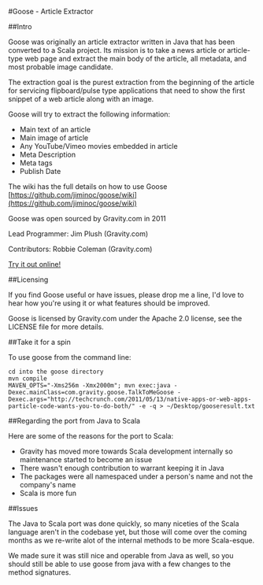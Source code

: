 #Goose - Article Extractor


##Intro

Goose was originally an article extractor written in Java that has been 
converted to a Scala project. Its mission is to take a news article
or article-type web page and extract the main body of the article, all
metadata, and most probable image candidate.

The extraction goal is the purest extraction from the beginning of the 
article for servicing flipboard/pulse type applications that need to 
show the first snippet of a web article along with an image.

Goose will try to extract the following information:

 - Main text of an article
 - Main image of article
 - Any YouTube/Vimeo movies embedded in article
 - Meta Description
 - Meta tags
 - Publish Date


The wiki has the full details on how to use Goose 
[https://github.com/jiminoc/goose/wiki](https://github.com/jiminoc/goose/wiki)

Goose was open sourced by Gravity.com in 2011

Lead Programmer: Jim Plush (Gravity.com)

Contributors: Robbie Coleman (Gravity.com)


[Try it out online!](http://jimplush.com/blog/goose)


##Licensing

If you find Goose useful or have issues, please drop me a line, I'd love 
to hear how you're using it or what features should be improved.

Goose is licensed by Gravity.com under the Apache 2.0 license, see the 
LICENSE file for more details.


##Take it for a spin

To use goose from the command line:

    cd into the goose directory
    mvn compile
    MAVEN_OPTS="-Xms256m -Xmx2000m"; mvn exec:java -Dexec.mainClass=com.gravity.goose.TalkToMeGoose -Dexec.args="http://techcrunch.com/2011/05/13/native-apps-or-web-apps-particle-code-wants-you-to-do-both/" -e -q > ~/Desktop/gooseresult.txt


##Regarding the port from Java to Scala

Here are some of the reasons for the port to Scala:

 - Gravity has moved more towards Scala development internally so 
   maintenance started to become an issue
 - There wasn't enough contribution to warrant keeping it in Java
 - The packages were all namespaced under a person's name and not the 
   company's name
 - Scala is more fun


##Issues

The Java to Scala port was done quickly, so many niceties of the 
Scala language aren't in the codebase yet, but those will come over the 
coming months as we re-write alot of the internal methods to be more 
Scala-esque.

We made sure it was still nice and operable from Java as well, so you
should still be able to use goose from java with a few changes to the
method signatures.
